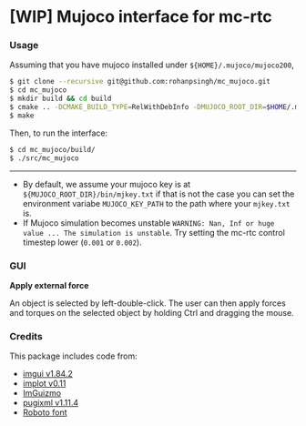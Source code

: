 # [WIP] Mujoco interface for mc-rtc

### Usage

Assuming that you have mujoco installed under `${HOME}/.mujoco/mujoco200`,

```sh
$ git clone --recursive git@github.com:rohanpsingh/mc_mujoco.git
$ cd mc_mujoco
$ mkdir build && cd build
$ cmake .. -DCMAKE_BUILD_TYPE=RelWithDebInfo -DMUJOCO_ROOT_DIR=$HOME/.mujoco/mujoco200
$ make
```

Then, to run the interface:
```sh
$ cd mc_mujoco/build/
$ ./src/mc_mujoco
```
---

- By default, we assume your mujoco key is at `${MUJOCO_ROOT_DIR}/bin/mjkey.txt` if that is not the case you can set the environment variabe `MUJOCO_KEY_PATH` to the path where your `mjkey.txt` is.
- If Mujoco simulation becomes unstable `WARNING: Nan, Inf or huge value ... The simulation is unstable`. Try setting the mc-rtc control timestep lower (`0.001` or `0.002`).

### GUI

**Apply external force**

An object is selected by left-double-click. The user can then apply forces and torques on the selected object by holding Ctrl and dragging the mouse.

### Credits

This package includes code from:
- [imgui v1.84.2](https://github.com/ocornut/imgui/)
- [implot v0.11](https://github.com/epezent/implot)
- [ImGuizmo](https://github.com/CedricGuillemet/ImGuizmo)
- [pugixml v1.11.4](https://github.com/zeux/pugixml)
- [Roboto font](https://github.com/googlefonts/roboto)
